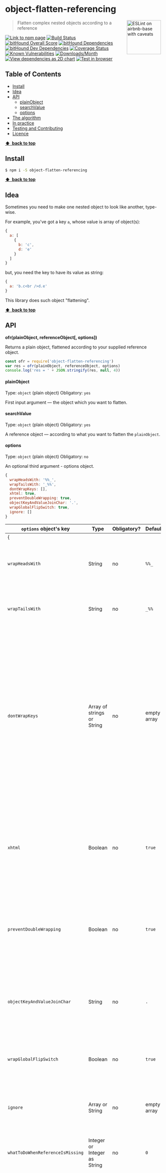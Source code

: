 # object-flatten-referencing

<a href="https://github.com/revelt/eslint-on-airbnb-base-badge" style="float: right; padding-bottom: 30px;"><img src="https://cdn.rawgit.com/revelt/eslint-on-airbnb-base-badge/0c3e46c9/lint-badge.svg" alt="ESLint on airbnb-base with caveats" width="110" align="right"></a>

> Flatten complex nested objects according to a reference

[![Link to npm page][npm-img]][npm-url]
[![Build Status][travis-img]][travis-url]
[![bitHound Overall Score][overall-img]][overall-url]
[![bitHound Dependencies][deps-img]][deps-url]
[![bitHound Dev Dependencies][dev-img]][dev-url]
[![Coverage Status][cov-img]][cov-url]
[![Known Vulnerabilities][vulnerabilities-img]][vulnerabilities-url]
[![Downloads/Month][downloads-img]][downloads-url]
[![View dependencies as 2D chart][deps2d-img]][deps2d-url]
[![Test in browser][runkit-img]][runkit-url]

## Table of Contents

<!-- START doctoc generated TOC please keep comment here to allow auto update -->
<!-- DON'T EDIT THIS SECTION, INSTEAD RE-RUN doctoc TO UPDATE -->


- [Install](#install)
- [Idea](#idea)
- [API](#api)
    - [plainObject](#plainobject)
    - [searchValue](#searchvalue)
    - [options](#options)
- [The algorithm](#the-algorithm)
- [In practice](#in-practice)
- [Testing and Contributing](#testing-and-contributing)
- [Licence](#licence)

<!-- END doctoc generated TOC please keep comment here to allow auto update -->

**[⬆ &nbsp;back to top](#)**

## Install

```bash
$ npm i -S object-flatten-referencing
```

**[⬆ &nbsp;back to top](#)**

## Idea

Sometimes you need to make one nested object to look like another, type-wise.

For example, you've got a key `a`, whose value is array of object(s):

```js
{
  a: [
    {
      b: 'c',
      d: 'e'
    }
  ]
}
```

but, you need the key to have its value as string:

```js
{
  a: 'b.c<br />d.e'
}
```

This library does such object "flattening".

**[⬆ &nbsp;back to top](#)**

## API

**ofr(plainObject, referenceObject\[, options])**

Returns a plain object, flattened according to your supplied reference object.

```js
const ofr = require('object-flatten-referencing')
var res = ofr(plainObject, referenceObject, options)
console.log('res = ' + JSON.stringify(res, null, 4))
```

#### plainObject

Type: `object` (plain object)
Obligatory: `yes`

First input argument — the object which you want to flatten.

#### searchValue

Type: `object` (plain object)
Obligatory: `yes`

A reference object — according to what you want to flatten the `plainObject`.

#### options

Type: `object` (plain object)
Obligatory: `no`

An optional third argument - options object.

```js
{
  wrapHeadsWith: '%%_',
  wrapTailsWith: '_%%',
  dontWrapKeys: [],
  xhtml: true,
  preventDoubleWrapping: true,
  objectKeyAndValueJoinChar: '.',
  wrapGlobalFlipSwitch: true,
  ignore: []
}
```

`options` object's key         | Type     | Obligatory? | Default           | Description
-------------------------------|----------|-------------|-------------------|----------------------
{                              |          |             |                   |
`wrapHeadsWith`                    | String   | no          | `%%_`             | Prepend this to each value, each result of flattening or simply other encountered value.
`wrapTailsWith`                    | String   | no          | `_%%`             | Append this to each value, each result of flattening or simply other encountered value.
`dontWrapKeys`                 | Array of strings or String | no | empty array | We won't append or prepend anything to the keys that match value(s) given here (applies to child nodes as well). Also, we won't flatten them (or their child nodes). This is used to prevent mangling of keys containing your [data storage](https://github.com/codsen/json-variables#data-containers), for example. You can put wildcards (*) to match zero or more characters.
`xhtml`                        | Boolean  | no          | `true`            | When flattening, arrays or plain objects are converted into strings. Each value is separated by a line break, and this controls which type to use: HTML (`<br>`) or XHTML (`<br />`)
`preventDoubleWrapping`        | Boolean  | no          | `true`            | If the current value already contains a string from `wrapHeadsWith` or `wrapTailsWith`, don't wrap to prevent double wrapping.
`objectKeyAndValueJoinChar`    | String   | no          | `.`               | When an object is turned into a string, its key is joined with its value, with another string in-between. This controls what that in-between string is.
`wrapGlobalFlipSwitch`         | Boolean  | no          | `true`            | You can turn off the wrapping function completely using this.
`ignore`                       | Array or String | no   | empty array       | Don't apply any flattening to any of these keys. Naturally, don't wrap them with anything either.
`whatToDoWhenReferenceIsMissing` | Integer or Integer as String | no | `0`  | 0 = skip, 1 = throw, 2 = flatten to string
`mergeArraysWithoutLineBreaks` | Boolean  | no          | `true`            | Should we merge arrays using `<br />`'s? It's handy to turn it off when mapping variables on email templates where values in data arrays are IF statements, and `<br />`'s are hardcoded inside of them.
}                              |          |             |                   |

**[⬆ &nbsp;back to top](#)**

## The algorithm

In its core, this library uses two functions:

- one which flattens objects
- another which flattens arrays

**Objects** are flattened into arrays (yes, not strings) in the following fashion:

```js
// from:
{
  a: 'b',
  c: 'd'
}
// to:
['%%_a.b_%%', '%%_c.d_%%']
```

Arrays are flattened into strings:

```js
// from:
['a', 'b', 'c']
// to:
'%%_a_%%<br />%%_b_%%<br />%%_c_%%'
```

This library recursively traverses both inputs, compares their types and if one type is lesser in the food chain (object vs. string), it uses the above functions to flatten all mismatching elements into strings.

**[⬆ &nbsp;back to top](#)**

## In practice

In practice, you will need this library when you need to map the variables in email templates.

For example, your _data content file_ in JSON (development version) that controls your template is:

```js
// data file:
{
  "title": "Welcome",
  "name": "John"
}
```

but you need to turn it into the following when generating PROD version:

```js
// you want your data file to look like this after processing:
{
  "title": "Welcome",
  "name": "${object.name}"
}
```

To achieve that, you use another JSON _mapping file_,

```js
// mapping file:
{
  "name": {
    "object": "name"
  }
}
```

It's easy to merge the _mapping file_ onto the _data file_, but you get:

```js
// intermediate data file after merging the mapping file over data file
{
  "title": "Welcome",
  "name": {
    "object": "name"
  }
}
```

Now you need to **flatten** the above object, so that the key called `name` has a value of `string` type, not `object`. This library helps to achieve that:

```js
var mergedDataFile = {
  "title": "Welcome",
  "name": {
    "object": "name"
  }
}
var reference = {
  "title": "Welcome",
  "name": "John"
}
mergedDataFile = ofr(
  mergedDataFile,
  reference,
  {
    wrapHeadsWith: '${',
    wrapTailsWith: '}'
  }
)
console.log(JSON.stringify(mergedDataFile, null, 4))
// => {
//      "title": "Welcome",
//      "name": "${object.name}"
//    }
```

Voilà!

**[⬆ &nbsp;back to top](#)**

## Testing and Contributing

```bash
$ npm test
```

If you want to contribute, don't hesitate. If it's a code contribution, please supplement `test.js` with tests covering your code. This library uses `airbnb-base` rules preset of `eslint` with few exceptions^ and follows the Semver rules.

If you see anything incorrect whatsoever, do [raise an issue](https://github.com/codsen/object-flatten-referencing/issues). If you file a pull request, I'll do my best to help you to get it quickly. If you have any comments on the code, including ideas how to improve things, just email me.

<small>^ 1. No semicolons. 2. Allow plus-plus in `for` loops. See `./eslintrc`</small>

**[⬆ &nbsp;back to top](#)**

## Licence

> MIT License (MIT)

> Copyright (c) 2017 Codsen Ltd, Roy Revelt

> Permission is hereby granted, free of charge, to any person obtaining a copy
of this software and associated documentation files (the "Software"), to deal
in the Software without restriction, including without limitation the rights
to use, copy, modify, merge, publish, distribute, sublicense, and/or sell
copies of the Software, and to permit persons to whom the Software is
furnished to do so, subject to the following conditions:

> The above copyright notice and this permission notice shall be included in all
copies or substantial portions of the Software.

> THE SOFTWARE IS PROVIDED "AS IS", WITHOUT WARRANTY OF ANY KIND, EXPRESS OR
IMPLIED, INCLUDING BUT NOT LIMITED TO THE WARRANTIES OF MERCHANTABILITY,
FITNESS FOR A PARTICULAR PURPOSE AND NONINFRINGEMENT. IN NO EVENT SHALL THE
AUTHORS OR COPYRIGHT HOLDERS BE LIABLE FOR ANY CLAIM, DAMAGES OR OTHER
LIABILITY, WHETHER IN AN ACTION OF CONTRACT, TORT OR OTHERWISE, ARISING FROM,
OUT OF OR IN CONNECTION WITH THE SOFTWARE OR THE USE OR OTHER DEALINGS IN THE
SOFTWARE.

[node-img]: https://img.shields.io/node/v/object-flatten-referencing.svg?style=flat-square&label=works%20on%20node
[node-url]: https://www.npmjs.com/package/object-flatten-referencing

[npm-img]: https://img.shields.io/npm/v/object-flatten-referencing.svg?style=flat-square&label=release
[npm-url]: https://www.npmjs.com/package/object-flatten-referencing

[travis-img]: https://img.shields.io/travis/codsen/object-flatten-referencing.svg?style=flat-square
[travis-url]: https://travis-ci.org/codsen/object-flatten-referencing

[cov-img]: https://coveralls.io/repos/github/codsen/object-flatten-referencing/badge.svg?style=flat-square?branch=master
[cov-url]: https://coveralls.io/github/codsen/object-flatten-referencing?branch=master

[overall-img]: https://img.shields.io/bithound/code/github/codsen/object-flatten-referencing.svg?style=flat-square
[overall-url]: https://www.bithound.io/github/codsen/object-flatten-referencing

[deps-img]: https://img.shields.io/bithound/dependencies/github/codsen/object-flatten-referencing.svg?style=flat-square
[deps-url]: https://www.bithound.io/github/codsen/object-flatten-referencing/master/dependencies/npm

[deps2d-img]: https://img.shields.io/badge/deps%20in%202D-see_here-08f0fd.svg?style=flat-square
[deps2d-url]: http://npm.anvaka.com/#/view/2d/object-flatten-referencing

[dev-img]: https://img.shields.io/bithound/devDependencies/github/codsen/object-flatten-referencing.svg?style=flat-square
[dev-url]: https://www.bithound.io/github/codsen/object-flatten-referencing/master/dependencies/npm

[downloads-img]: https://img.shields.io/npm/dm/object-flatten-referencing.svg?style=flat-square
[downloads-url]: https://npmcharts.com/compare/object-flatten-referencing

[vulnerabilities-img]: https://snyk.io/test/github/codsen/object-flatten-referencing/badge.svg?style=flat-square
[vulnerabilities-url]: https://snyk.io/test/github/codsen/object-flatten-referencing


[runkit-img]: https://img.shields.io/badge/runkit-test_in_browser-a853ff.svg?style=flat-square
[runkit-url]: https://npm.runkit.com/object-flatten-referencing

[license-badge]: https://img.shields.io/npm/l/object-flatten-referencing.svg?style=flat-square
[license]: https://github.com/codsen/object-flatten-referencing/blob/master/license.md
